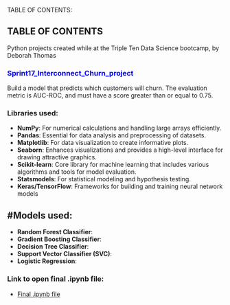 TABLE OF CONTENTS:

## TABLE OF CONTENTS
Python projects created while at the Triple Ten Data Science bootcamp, by Deborah Thomas

### <span style="color:blue">Sprint17_Interconnect_Churn_project</span>
Build a model that predicts which customers will churn.  The evaluation metric is AUC-ROC, and must have a score greater than or equal to 0.75.
### Libraries used:
- **NumPy**: For numerical calculations and handling large arrays efficiently.
- **Pandas**: Essential for data analysis and preprocessing of datasets.
- **Matplotlib**: For data visualization to create informative plots.
- **Seaborn**: Enhances visualizations and provides a high-level interface for drawing attractive graphics.
- **Scikit-learn**: Core library for machine learning that includes various algorithms and tools for model evaluation.
- **Statsmodels**: For statistical modeling and hypothesis testing.
- **Keras/TensorFlow**: Frameworks for building and training neural network models

## #Models used:
- **Random Forest Classifier**: 
- **Gradient Boosting Classifier**: 
- **Decision Tree Classifier**: 
- **Support Vector Classifier (SVC)**:
- **Logistic Regression**: 

### Link to open final .ipynb file:
  - [Final .ipynb file](https://github.com/Script-Whiz/Sprint17_Interconnect_Churn/blob/0f1208183f323112ee2305210d1bb061a3c5d2c9/notebooks/Sprint17_Interconnect_Churn_ver3.ipynb)

